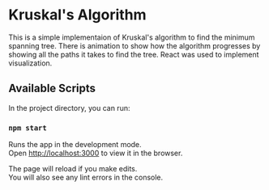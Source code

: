 # Kruskal's Algorithm
This is a simple implementaion of Kruskal's algorithm to find the minimum spanning tree. There is animation to show how the algorithm progresses by showing all the paths it takes to find the tree. React was used to implement visualization.


## Available Scripts

In the project directory, you can run:

### `npm start`

Runs the app in the development mode.\
Open [http://localhost:3000](http://localhost:3000) to view it in the browser.

The page will reload if you make edits.\
You will also see any lint errors in the console.
